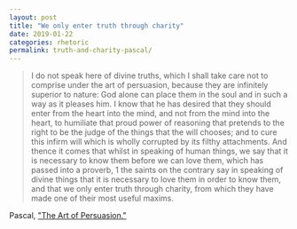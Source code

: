 ```yaml
---
layout: post
title: "We only enter truth through charity"
date: 2019-01-22
categories: rhetoric
permalink: truth-and-charity-pascal/
---
```


> I do not speak here of divine truths, which I shall take care not to comprise under the art of persuasion, because they are infinitely superior to nature: God alone can place them in the soul and in such a way as it pleases him. I know that he has desired that they should enter from the heart into the mind, and not from the mind into the heart, to humiliate that proud power of reasoning that pretends to the right to be the judge of the things that the will chooses; and to cure this infirm will which is wholly corrupted by its filthy attachments. And thence it comes that whilst in speaking of human things, we say that it is necessary to know them before we can love them, which has passed into a proverb, 1 the saints on the contrary say in speaking of divine things that it is necessary to love them in order to know them, and that we only enter truth through charity, from which they have made one of their most useful maxims.

Pascal, ["The Art of Persuasion."](https://www.bartleby.com/48/3/7.html)